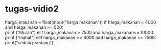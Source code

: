 # tugas-vidio2
harga_makanan = float(input("harga makanan")) 
if harga_makanan &lt; 4000 and harga_makanan >= 500:     
  print ("Murah") 
elif harga_makanan > 7500 and harga_makanan&lt;= 10000:     
  print ("mahal") 
elif harga_makanan >= 4000 and harga_makanan &lt;= 7500:   
  print("sedang-sedang")
